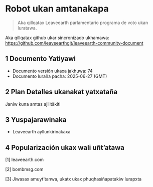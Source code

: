 # Robot ukan amtanakapa

>Aka qillqatax Leaveearth parlamentario programa de voto ukan luratawa.

Aka qillqatax github ukar sincronizado ukhamawa: https://github.com/leaveearthgit/leaveearth-community-document

## 1 Documento Yatiyawi

- Documento versión ukaxa jakhuwa: 74
- Documento luraña pacha: 2025-06-27 (GMT)

## 2 Plan Detalles ukanakat yatxataña

Janiw kuna amtas ajllitäkiti

## 3 Yuspajarawinaka
* Leaveearth ayllunkirinakaxa

## 4 Popularización ukax wali uñt’atawa
[1] leaveearth.com

[2] bombmsg.com

[3] Jiwasax amuyt’tanwa, ukatx ukax phuqhasiñapatakiw lurapxta